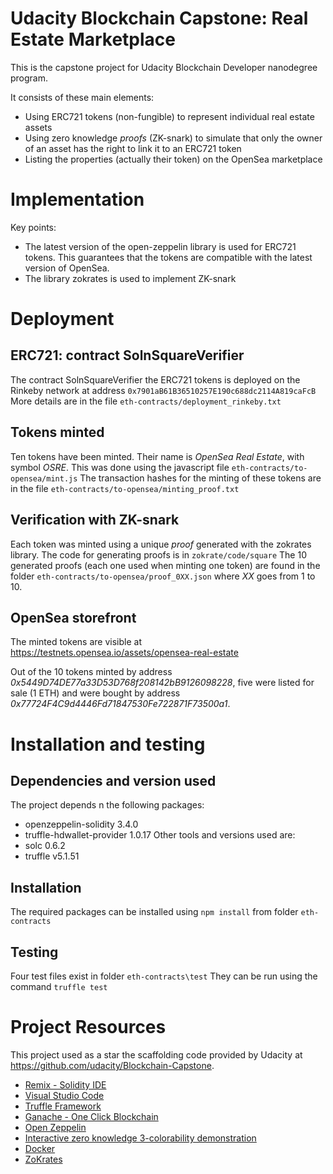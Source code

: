 # Udacity Blockchain Capstone: Real Estate Marketplace

This is the capstone project for Udacity Blockchain Developer nanodegree program.

It consists of these main elements:
* Using ERC721 tokens (non-fungible) to represent individual real estate assets
* Using zero knowledge *proofs* (ZK-snark) to simulate that only the owner of an asset has the right to link it to an ERC721 token
* Listing the properties (actually their token) on the OpenSea marketplace

# Implementation

Key points:
* The latest version of the open-zeppelin library is used for ERC721 tokens. This guarantees that the tokens are compatible with the latest version of OpenSea.
* The library zokrates is used to implement ZK-snark

# Deployment

## ERC721: contract SolnSquareVerifier

The contract SolnSquareVerifier the ERC721 tokens is deployed on the Rinkeby network at address
`0x7901aB61B36510257E190c688dc2114A819caFcB`
More details are in the file
`eth-contracts/deployment_rinkeby.txt`

## Tokens minted

Ten tokens have been minted. Their name is *OpenSea Real Estate*, with symbol *OSRE*. This was done using the javascript file
`eth-contracts/to-opensea/mint.js`
The transaction hashes for the minting of these tokens are in the file
`eth-contracts/to-opensea/minting_proof.txt`

## Verification with ZK-snark

Each token was minted using a unique *proof* generated with the zokrates library. The code for generating proofs is in
`zokrate/code/square`
The 10 generated proofs (each one used when minting one token) are found in the folder
`eth-contracts/to-opensea/proof_0XX.json`
where *XX* goes from 1 to 10.

## OpenSea storefront

The minted tokens are visible at 
https://testnets.opensea.io/assets/opensea-real-estate

Out of the 10 tokens minted by address *0x5449D74DE77a33D53D768f208142bB9126098228*, five were listed for sale (1 ETH) and were bought by address *0x77724F4C9d4446Fd71847530Fe722871F73500a1*.

# Installation and testing

## Dependencies and version used

The project depends n the following packages:
* openzeppelin-solidity 3.4.0
* truffle-hdwallet-provider 1.0.17
Other tools and versions used are:
* solc 0.6.2
* truffle v5.1.51

## Installation
The required packages can be installed using
`npm install`
from folder
`eth-contracts`

## Testing
Four test files exist in folder
`eth-contracts\test`
They can be run using the command
`truffle test`

# Project Resources

This project used as a star the scaffolding code provided by Udacity at https://github.com/udacity/Blockchain-Capstone.

* [Remix - Solidity IDE](https://remix.ethereum.org/)
* [Visual Studio Code](https://code.visualstudio.com/)
* [Truffle Framework](https://truffleframework.com/)
* [Ganache - One Click Blockchain](https://truffleframework.com/ganache)
* [Open Zeppelin ](https://openzeppelin.org/)
* [Interactive zero knowledge 3-colorability demonstration](http://web.mit.edu/~ezyang/Public/graph/svg.html)
* [Docker](https://docs.docker.com/install/)
* [ZoKrates](https://github.com/Zokrates/ZoKrates)
